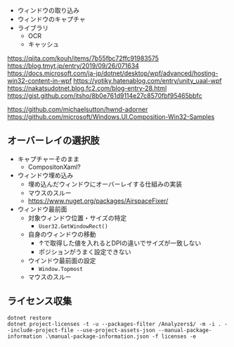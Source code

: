 * ウィンドウの取り込み
* ウィンドウのキャプチャ
* ライブラリ
  * OCR
  * キャッシュ

https://qiita.com/kouh/items/7b55fbc72ffc91983575
https://blog.tmyt.jp/entry/2019/09/26/071634
https://docs.microsoft.com/ja-jp/dotnet/desktop/wpf/advanced/hosting-win32-content-in-wpf
https://yotiky.hatenablog.com/entry/unity_uaal-wpf
https://nakatsudotnet.blog.fc2.com/blog-entry-28.html
https://gist.github.com/itsho/8b0e761d9114e27c8570fbf95465bbfc

https://github.com/michaelsutton/hwnd-adorner
https://github.com/microsoft/Windows.UI.Composition-Win32-Samples

## オーバーレイの選択肢

* キャプチャーそのまま
  * CompositonXaml?
* ウィンドウ埋め込み
  * 埋め込んだウィンドウにオーバーレイする仕組みの実装
  * マウスのスルー
  * https://www.nuget.org/packages/AirspaceFixer/
* ウィンドウ最前面
  * 対象ウィンドウ位置・サイズの特定
    * `User32.GetWindowRect()`
  * 自身のウィンドウの移動
    * ↑で取得した値を入れるとDPIの違いでサイズが一致しない
    * ポジションがうまく設定できない
  * ウインドウ最前面の設定
    * `Window.Topmost`
  * マウスのスルー


## ライセンス収集

```
dotnet restore
dotnet project-licenses -t -u --packages-filter /Analyzers$/ -m -i . --include-project-file --use-project-assets-json --manual-package-information .\manual-package-information.json -f licenses -e
```